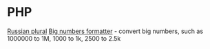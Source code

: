 # PHP

[Russian plural](russian_plural.md)
[Big numbers formatter](big_numbers.md) - convert big numbers, such as 1000000 to 1M, 1000 to 1k, 2500 to 2.5k
